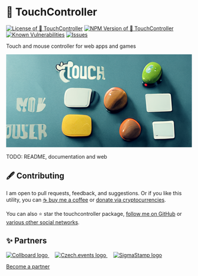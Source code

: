# 🤏 TouchController

<!--Badges-->
<!--⚠️WARNING: This section was generated by https://github.com/hejny/batch-project-editor/blob/main/src/workflows/800-badges/badges.ts so every manual change will be overwritten.-->


[![License of 🤏 TouchController](https://img.shields.io/github/license/hejny/touchcontroller.svg?style=flat)](https://github.com/hejny/touchcontroller/blob/main/LICENSE)
[![NPM Version of 🤏 TouchController](https://badge.fury.io/js/touchcontroller.svg)](https://www.npmjs.com/package/touchcontroller)
[![Known Vulnerabilities](https://snyk.io/test/github/hejny/touchcontroller/badge.svg)](https://snyk.io/test/github/hejny/touchcontroller)
[![Issues](https://img.shields.io/github/issues/hejny/touchcontroller.svg?style=flat)](https://github.com/hejny/touchcontroller/issues)
<!--[![Quality of package 🤏 TouchController](https://packagequality.com/shield/touchcontroller.svg)](https://packagequality.com/#?package=touchcontroller)-->

<!--/Badges-->

Touch and mouse controller for web apps and games



<!--Wallpaper-->
<!--⚠️WARNING: This section was generated by https://github.com/hejny/batch-project-editor/blob/main/src//workflows/315-ai-generated-wallpaper/4-aiGeneratedWallpaperUseInReadme.ts so every manual change will be overwritten.-->
![Wallpaper of 🤏 TouchController](assets/ai/wallpaper/gallery/3d757952-ba8c-44bb-ab43-36b51866f577-0_0.png)
<!--/Wallpaper-->

TODO: README, documentation and web



<!--Contributing-->
<!--⚠️WARNING: This section was generated by https://github.com/hejny/batch-project-editor/blob/main/src/workflows/810-contributing/contributing.ts so every manual change will be overwritten.-->

## 🖋️ Contributing

I am open to pull requests, feedback, and suggestions. Or if you like this utility, you can [☕ buy me a coffee](https://www.buymeacoffee.com/hejny) or [donate via cryptocurrencies](https://github.com/hejny/hejny/blob/main/documents/crypto.md).

You can also ⭐ star the touchcontroller package, [follow me on GitHub](https://github.com/hejny) or [various other social networks](https://www.pavolhejny.com/contact/).

<!--/Contributing-->


<!--Partners-->
<!--⚠️WARNING: This section was generated by https://github.com/hejny/batch-project-editor/blob/main/src/workflows/820-partners/partners.ts so every manual change will be overwritten.-->

## ✨ Partners


<a href="https://collboard.com/">
  <img src="https://collboard.fra1.cdn.digitaloceanspaces.com/assets/18.12.1/logo-small.png" alt="Collboard logo" width="50"  />
</a>
&nbsp;&nbsp;&nbsp;
<a href="https://czech.events/">
  <img src="https://czech.events/design/logos/czech.events.transparent-logo.png" alt="Czech.events logo" width="50"  />
</a>
&nbsp;&nbsp;&nbsp;
<a href="https://sigmastamp.ml/">
  <img src="https://www.sigmastamp.ml/sigmastamp-logo.white.svg" alt="SigmaStamp logo" width="50"  />
</a>


[Become a partner](https://www.pavolhejny.com/contact/)

<!--/Partners-->